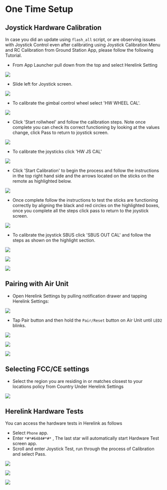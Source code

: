 # One Time Setup

## Joystick Hardware Calibration

In case you did an update using `flash_all` script, or are observing issues with Joystick Control even after calibrating using Joystick Calibration Menu and RC Calibration from Ground Station App, please follow the following Tutorial.

* From App Launcher pull down from the top and select Herelink Setting

![](../.gitbook/assets/home-screen.png)

* Slide left for Joystick screen.

![](../.gitbook/assets/device-2020-02-14-151909.png)

* To calibrate the gimbal control wheel select 'HW WHEEL CAL'.

![](../.gitbook/assets/hw-wheel-2.jpg)

* Click 'Start rollwheel'  and follow the calibration steps. Note once complete you can check its correct functioning by looking at the values change, click Pass to return to joystick screen.

![](../.gitbook/assets/hw-wheel.png)

* To calibrate the joysticks click 'HW JS CAL'

![](../.gitbook/assets/joystick.jpg)

* Click 'Start Calibration' to begin the process and follow the instructions in the top right hand side and the arrows located on the sticks on the remote as highlighted below.

![](../.gitbook/assets/joystick-cal.jpg)

* Once complete follow the instructions to test the sticks are functioning correctly by aligning the black and red circles on the highlighted boxes, once you complete all the steps click pass to return to the joystick screen. 

![](../.gitbook/assets/joystick-test.jpg)

* To calibrate the joystick SBUS click 'SBUS OUT CAL' and follow the steps as shown on the highlight section.

![](../.gitbook/assets/joystick-sbus.jpg)

![](../.gitbook/assets/image-12.png)

![](../.gitbook/assets/image-1.png)

## Pairing with Air Unit

* Open Herelink Settings by pulling notification drawer and tapping Herelink Settings:

![](https://github.com/MadRC/cubepilot-docs/tree/93b1326c857ac9c6e013e676b182ef640e97d642/.gitbook/assets/image%20%2813%29.png)

* Tap Pair button and then hold the `Pair/Reset` button on Air Unit until `LED2` blinks.

![](../.gitbook/assets/image-5.png)

![](../.gitbook/assets/image-10.png)

![](../.gitbook/assets/image-2.png)

## **Selecting FCC/CE settings**

* Select the region you are residing in or matches closest to your locations policy from Country Under Herelink Settings

![](../.gitbook/assets/image-6.png)



## Herelink Hardware Tests 

You can access the hardware tests in Herelink as follows 

* Select `Phone` app.
* Enter `*#*#6484#*#*` , The last star will automatically start Hardware Test screen app.
* Scroll and enter Joystick Test, run through the process of Calibration and select Pass.

![](../.gitbook/assets/device-2020-02-14-150633.png)

![](../.gitbook/assets/image-3.png)

![](../.gitbook/assets/device-2020-02-14-151119.png)

